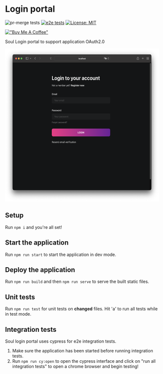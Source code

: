 # Login portal

![pr-merge tests](https://github.com/soul-project/login-portal/actions/workflows/pr-merge.yml/badge.svg)
[![e2e tests](https://github.com/soul-project/login-portal/actions/workflows/e2e.yml/badge.svg)](https://github.com/soul-project/login-portal/actions/workflows/e2e.yml)
[![License: MIT](https://img.shields.io/badge/License-MIT-yellow.svg)](https://opensource.org/licenses/MIT)

[!["Buy Me A Coffee"](https://www.buymeacoffee.com/assets/img/custom_images/orange_img.png)](https://www.buymeacoffee.com/lws803)

Soul Login portal to support application OAuth2.0

<img src="resources/screenshot.png" height="500px" />

## Setup

Run `npm i` and you're all set!

## Start the application

Run `npm run start` to start the application in dev mode.

## Deploy the application

Run `npm run build` and then `npm run serve` to serve the built static files.

## Unit tests

Run `npm run test` for unit tests on **changed** files. Hit 'a' to run all tests while in test mode.

## Integration tests

Soul login portal uses cypress for e2e integration tests.

1. Make sure the application has been started before running integration tests.
2. Run `npm run cy:open` to open the cypress interface and click on "run all integration tests" to open a chrome browser and begin testing!

